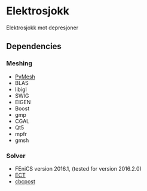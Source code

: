 # Elektrosjokk
Elektrosjokk mot depresjoner

## Dependencies 

### Meshing
 - [PyMesh](https://github.com/qnzhou/PyMesh)
  - BLAS
  - libigl
  - SWIG
  - EIGEN
  - Boost
  - gmp
  - CGAL
   - Qt5
   - mpfr
 - gmsh

### Solver
 - FEniCS version 2016.1, (tested for version 2016.2.0)
 - [ECT](https://github.com/jakobes/ECT)
 - [cbcpost](https://bitbucket.org/simula_cbc/cbcpost/)
